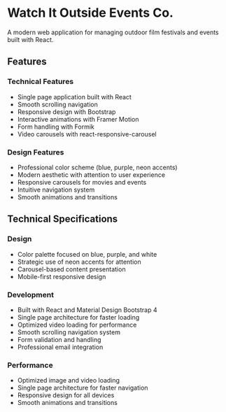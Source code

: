 # Watch It Outside Events Co.

A modern web application for managing outdoor film festivals and events built with React.

## Features

### Technical Features
- Single page application built with React
- Smooth scrolling navigation
- Responsive design with Bootstrap
- Interactive animations with Framer Motion
- Form handling with Formik
- Video carousels with react-responsive-carousel

### Design Features
- Professional color scheme (blue, purple, neon accents)
- Modern aesthetic with attention to user experience
- Responsive carousels for movies and events
- Intuitive navigation system
- Smooth animations and transitions

## Technical Specifications

### Design
- Color palette focused on blue, purple, and white
- Strategic use of neon accents for attention
- Carousel-based content presentation
- Mobile-first responsive design

### Development
- Built with React and Material Design Bootstrap 4
- Single page architecture for faster loading
- Optimized video loading for performance
- Smooth scrolling navigation system
- Form validation and handling
- Professional email integration

### Performance
- Optimized image and video loading
- Single page architecture for faster navigation
- Responsive design for all devices
- Smooth animations and transitions
